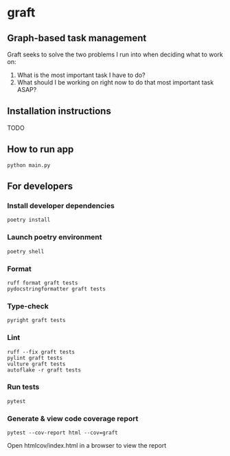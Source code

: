 # graft

## Graph-based task management

Graft seeks to solve the two problems I run into when deciding what to work on:
1. What is the most important task I have to do?
2. What should I be working on right now to do that most important task ASAP?

## Installation instructions
TODO

## How to run app
```python main.py```

## For developers
### Install developer dependencies
```poetry install```

### Launch poetry environment
```poetry shell```

### Format
```
ruff format graft tests
pydocstringformatter graft tests
```

### Type-check
```
pyright graft tests
```

### Lint
```
ruff --fix graft tests
pylint graft tests
vulture graft tests
autoflake -r graft tests
```

### Run tests
```pytest```
### Generate & view code coverage report
```pytest --cov-report html --cov=graft```

Open htmlcov/index.html in a browser to view the report
